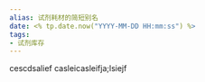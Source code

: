 ```yaml
---
alias: 试剂耗材的简短别名
date: <% tp.date.now("YYYY-MM-DD HH:mm:ss") %>
tags: 
- 试剂库存
---
```

cescdsalief casleicasleifja;lsiejf